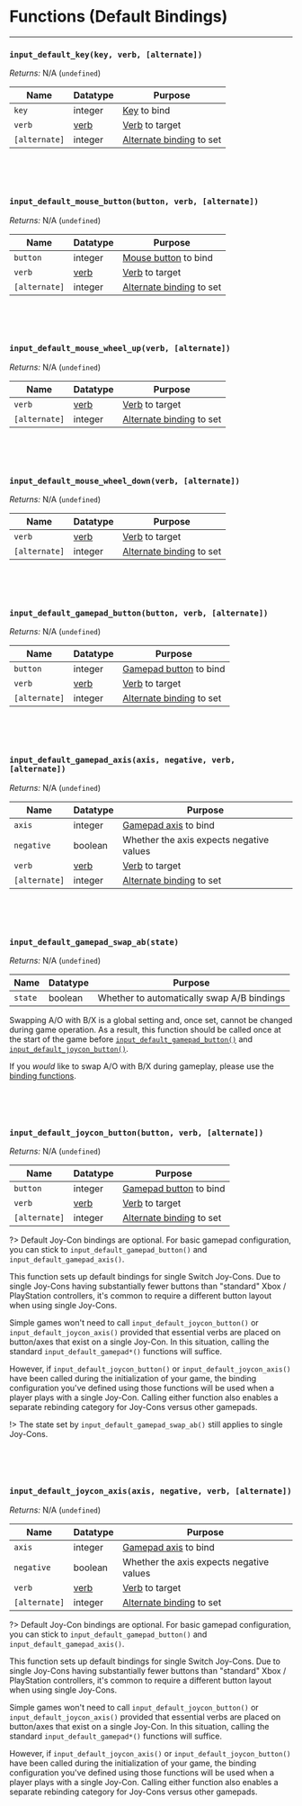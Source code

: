 # Functions (Default Bindings)

---

### `input_default_key(key, verb, [alternate])`

*Returns:* N/A (`undefined`)

|Name         |Datatype|Purpose       |
|-------------|--------|--------------|
|`key`        |integer |[Key](https://docs2.yoyogames.com/source/_build/3_scripting/4_gml_reference/controls/keyboard%20input/index.html) to bind|
|`verb`       |[verb](Verbs-and-Alternate-Bindings)|[Verb](Verbs-and-Alternate-Bindings) to target|
|`[alternate]`|integer |[Alternate binding](Verbs-and-Alternate-Bindings) to set|

&nbsp;

&nbsp;

### `input_default_mouse_button(button, verb, [alternate])`

*Returns:* N/A (`undefined`)

|Name       |Datatype      |Purpose       |
|-----------|--------------|--------------|
|`button`   |integer       |[Mouse button](https://docs.yoyogames.com/source/dadiospice/002_reference/mouse,%20keyboard%20and%20other%20controls/mouse%20input/index.html) to bind|
|`verb`     |[verb](Verbs-and-Alternate-Bindings)|[Verb](Verbs-and-Alternate-Bindings) to target|
|`[alternate]`|integer |[Alternate binding](Verbs-and-Alternate-Bindings) to set|

&nbsp;

&nbsp;

### `input_default_mouse_wheel_up(verb, [alternate])`

*Returns:* N/A (`undefined`)

|Name       |Datatype      |Purpose       |
|-----------|--------------|--------------|
|`verb`     |[verb](Verbs-and-Alternate-Bindings)|[Verb](Verbs-and-Alternate-Bindings) to target|
|`[alternate]`|integer |[Alternate binding](Verbs-and-Alternate-Bindings) to set|

&nbsp;

&nbsp;

### `input_default_mouse_wheel_down(verb, [alternate])`

*Returns:* N/A (`undefined`)

|Name       |Datatype      |Purpose       |
|-----------|--------------|--------------|
|`verb`     |[verb](Verbs-and-Alternate-Bindings)|[Verb](Verbs-and-Alternate-Bindings) to target|
|`[alternate]`|integer |[Alternate binding](Verbs-and-Alternate-Bindings) to set|

&nbsp;

&nbsp;

### `input_default_gamepad_button(button, verb, [alternate])`

*Returns:* N/A (`undefined`)

|Name       |Datatype      |Purpose       |
|-----------|--------------|--------------|
|`button`   |integer       |[Gamepad button](https://docs2.yoyogames.com/source/_build/3_scripting/4_gml_reference/controls/gamepad%20input/index.html) to bind|
|`verb`     |[verb](Verbs-and-Alternate-Bindings)|[Verb](Verbs-and-Alternate-Bindings) to target|
|`[alternate]`|integer |[Alternate binding](Verbs-and-Alternate-Bindings) to set|

&nbsp;

&nbsp;

### `input_default_gamepad_axis(axis, negative, verb, [alternate])`

*Returns:* N/A (`undefined`)

|Name       |Datatype      |Purpose       |
|-----------|--------------|--------------|
|`axis`     |integer       |[Gamepad axis](https://docs2.yoyogames.com/source/_build/3_scripting/4_gml_reference/controls/gamepad%20input/index.html) to bind|
|`negative` |boolean       |Whether the axis expects negative values|
|`verb`     |[verb](Verbs-and-Alternate-Bindings)|[Verb](Verbs-and-Alternate-Bindings) to target|
|`[alternate]`|integer |[Alternate binding](Verbs-and-Alternate-Bindings) to set|

&nbsp;

&nbsp;

### `input_default_gamepad_swap_ab(state)`

*Returns:* N/A (`undefined`)

|Name   |Datatype|Purpose       |
|-------|--------|--------------|
|`state`|boolean |Whether to automatically swap A/B bindings|

Swapping A/O with B/X is a global setting and, once set, cannot be changed during game operation. As a result, this function should be called once at the start of the game before [`input_default_gamepad_button()`](Functions-(Default-Bindings)#input_default_gamepad_buttonbutton-verb-alternate) and [`input_default_joycon_button()`](Functions-(Default-Bindings)#input_default_joycon_buttonbutton-verb-alternate).

If you *would* like to swap A/O with B/X during gameplay, please use the [binding functions](Functions-(Bindings)).

&nbsp;

&nbsp;

### `input_default_joycon_button(button, verb, [alternate])`

*Returns:* N/A (`undefined`)

|Name       |Datatype      |Purpose       |
|-----------|--------------|--------------|
|`button`   |integer       |[Gamepad button](https://docs2.yoyogames.com/source/_build/3_scripting/4_gml_reference/controls/gamepad%20input/index.html) to bind|
|`verb`     |[verb](Verbs-and-Alternate-Bindings)|[Verb](Verbs-and-Alternate-Bindings) to target|
|`[alternate]`|integer |[Alternate binding](Verbs-and-Alternate-Bindings) to set|

?> Default Joy-Con bindings are optional. For basic gamepad configuration, you can stick to `input_default_gamepad_button()` and `input_default_gamepad_axis()`.

This function sets up default bindings for single Switch Joy-Cons. Due to single Joy-Cons having substantially fewer buttons than "standard" Xbox / PlayStation controllers, it's common to require a different button layout when using single Joy-Cons.

Simple games won't need to call `input_default_joycon_button()` or `input_default_joycon_axis()` provided that essential verbs are placed on button/axes that exist on a single Joy-Con. In this situation, calling the standard `input_default_gamepad*()` functions will suffice.

However, if `input_default_joycon_button()` or `input_default_joycon_axis()` have been called during the initialization of your game, the binding configuration you've defined using those functions will be used when a player plays with a single Joy-Con. Calling either function also enables a separate rebinding category for Joy-Cons versus other gamepads.

!> The state set by `input_default_gamepad_swap_ab()` still applies to single Joy-Cons.

&nbsp;

&nbsp;

### `input_default_joycon_axis(axis, negative, verb, [alternate])`

*Returns:* N/A (`undefined`)

|Name       |Datatype      |Purpose       |
|-----------|--------------|--------------|
|`axis`     |integer       |[Gamepad axis](https://docs2.yoyogames.com/source/_build/3_scripting/4_gml_reference/controls/gamepad%20input/index.html) to bind|
|`negative` |boolean       |Whether the axis expects negative values|
|`verb`     |[verb](Verbs-and-Alternate-Bindings)|[Verb](Verbs-and-Alternate-Bindings) to target|
|`[alternate]`|integer |[Alternate binding](Verbs-and-Alternate-Bindings) to set|

?> Default Joy-Con bindings are optional. For basic gamepad configuration, you can stick to `input_default_gamepad_button()` and `input_default_gamepad_axis()`.

This function sets up default bindings for single Switch Joy-Cons. Due to single Joy-Cons having substantially fewer buttons than "standard" Xbox / PlayStation controllers, it's common to require a different button layout when using single Joy-Cons.

Simple games won't need to call `input_default_joycon_button()` or `input_default_joycon_axis()` provided that essential verbs are placed on button/axes that exist on a single Joy-Con. In this situation, calling the standard `input_default_gamepad*()` functions will suffice.

However, if `input_default_joycon_axis()` or `input_default_joycon_button()` have been called during the initialization of your game, the binding configuration you've defined using those functions will be used when a player plays with a single Joy-Con. Calling either function also enables a separate rebinding category for Joy-Cons versus other gamepads.
